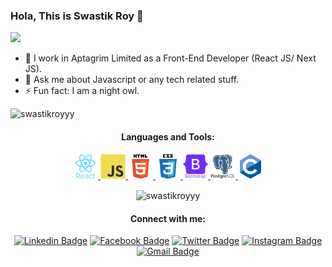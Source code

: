 ### Hola, This is Swastik Roy 👋

 
 <img src="https://github-readme-stats.vercel.app/api?username=swastikroyyy&&show_icons=true&title_color=ffffff&icon_color=bb2acf&text_color=daf7dc&bg_color=191919">

- 🌱 I work in Aptagrim Limited as a Front-End Developer (React JS/ Next JS).
- 💬 Ask me about Javascript or any tech related stuff.
- ⚡ Fun fact: I am a night owl.
<div align=center>
 
 <p align="left"> <img src="https://komarev.com/ghpvc/?username=swastikroyyy&label=Profile%20views&color=0e75b6&style=flat" alt="swastikroyyy" /> </p>

 <h4>Languages and Tools:</h4>
<p><a href="https://reactjs.org/" target="_blank"> <img src="https://raw.githubusercontent.com/devicons/devicon/master/icons/react/react-original-wordmark.svg" alt="react" width="40" height="40"/> <a href="https://developer.mozilla.org/en-US/docs/Web/JavaScript" target="_blank"> <img src="https://raw.githubusercontent.com/devicons/devicon/master/icons/javascript/javascript-original.svg" alt="javascript" width="40" height="40"/> </a> <a href="https://www.w3.org/html/" target="_blank"> <img src="https://raw.githubusercontent.com/devicons/devicon/master/icons/html5/html5-original-wordmark.svg" alt="html5" width="40" height="40"/> </a><a href="https://www.w3schools.com/css/" target="_blank"> <img src="https://raw.githubusercontent.com/devicons/devicon/master/icons/css3/css3-original-wordmark.svg" alt="css3" width="40" height="40"/> </a> <a href="https://getbootstrap.com" target="_blank"> <img src="https://raw.githubusercontent.com/devicons/devicon/master/icons/bootstrap/bootstrap-plain-wordmark.svg" alt="bootstrap" width="40" height="40"/> </a>   <a href="https://www.postgresql.org" target="_blank"> <img src="https://raw.githubusercontent.com/devicons/devicon/master/icons/postgresql/postgresql-original-wordmark.svg" alt="postgresql" width="40" height="40"/> </a> <a href="https://www.cprogramming.com/" target="_blank"> <img src="https://raw.githubusercontent.com/devicons/devicon/master/icons/c/c-original.svg" alt="c" width="40" height="40"/> </a> </p>
  <p><img align="center" src="https://github-readme-stats.vercel.app/api/top-langs?username=swastikroyyy&show_icons=true&locale=en&layout=compact" alt="swastikroyyy" /></p>


 <h4>Connect with me:</h4>

[![Linkedin Badge](https://img.shields.io/badge/-LinkedIn-blue?style=flat-square&logo=Linkedin&logoColor=white&link=https://www.linkedin.com/in/swastik_royyy/)](https://twitter.com/swastik_royyy) 
[![Facebook Badge](https://img.shields.io/badge/-Facebook-1877f2?style=flat-square&logo=facebook&logoColor=white&link=https://www.facebook.com/swastik_royyy)](https://www.facebook.com/swastik.royyy) 
 [![Twitter Badge](https://img.shields.io/twitter/url?style=social&url=https%3A%2F%2Ftwitter.com%2Fswastik_royyy)](https://twitter.com/swastik_royyy)
[![Instagram Badge](https://img.shields.io/badge/-Instagram-dd2a7b?style=flat-square&logo=instagram&logoColor=white&link=https://www.instagram.com/swastik.royyy)](https://www.instagram.com/swastik.royyy/) 
[![Gmail Badge](https://img.shields.io/badge/-Gmail-d14836?style=flat-square&logo=Gmail&logoColor=white&link=mailto:swastik.roy1995@gmail.com)](mailto:swastik.roy1995@gmail.com)
 
 

</div>








<!--
**swastikroyyy/swastikroyyy** is a ✨ _special_ ✨ repository because its `README.md` (this file) appears on your GitHub profile.

Here are some ideas to get you started:

- 🔭 I’m currently working on ...
- 🌱 I’m currently learning ...
- 👯 I’m looking to collaborate on ...
- 🤔 I’m looking for help with ...
- 💬 Ask me about ...
- 📫 How to reach me: ...
- 😄 Pronouns: ...
- ⚡ Fun fact: ...
-->
